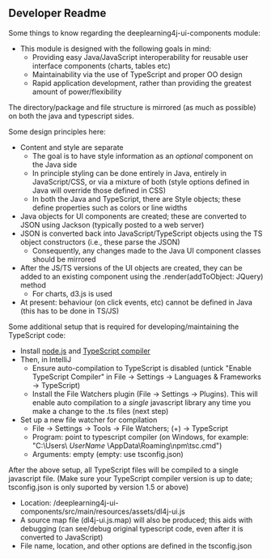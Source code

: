 ## Developer Readme

Some things to know regarding the deeplearning4j-ui-components module:

- This module is designed with the following goals in mind:
    - Providing easy Java/JavaScript interoperability for reusable user interface components (charts, tables etc)
    - Maintainability via the use of TypeScript and proper OO design
    - Rapid application development, rather than providing the greatest amount of power/flexibility
  
The directory/package and file structure is mirrored (as much as possible) on both the java and typescript sides.

Some design principles here:

- Content and style are separate
    - The goal is to have style information as an *optional* component on the Java side
    - In principle styling can be done entirely in Java, entirely in JavaScript/CSS, or via a mixture of both (style options defined in Java will override those defined in CSS)
    - In both the Java and TypeScript, there are Style objects; these define properties such as colors or line widths
- Java objects for UI components are created; these are converted to JSON using Jackson (typically posted to a web server)
- JSON is converted back into JavaScript/TypeScript objects using the TS object constructors (i.e., these parse the JSON)
    - Consequently, any changes made to the Java UI component classes should be mirrored
- After the JS/TS versions of the UI objects are created, they can be added to an existing component using the .render(addToObject: JQuery) method
    - For charts, d3.js is used
- At present: behaviour (on click events, etc) cannot be defined in Java (this has to be done in TS/JS)


Some additional setup that is required for developing/maintaining the TypeScript code:

- Install [node.js](https://nodejs.org/en/) and [TypeScript compiler](https://www.typescriptlang.org/#download-links)
- Then, in IntelliJ
    - Ensure auto-compilation to TypeScript is disabled (untick "Enable TypeScript Compiler" in File -> Settings -> Languages & Frameworks -> TypeScript)
    - Install the File Watchers plugin (File -> Settings -> Plugins). This will enable auto compilation to a *single* javascript library any time you make a change to the .ts files (next step)
- Set up a new file watcher for compilation
    - File -> Settings -> Tools -> File Watchers; (+) -> TypeScript
    - Program: point to typescript compiler (on Windows, for example: "C:\Users\ *UserName* \AppData\Roaming\npm\tsc.cmd")
    - Arguments: empty (empty: use tsconfig.json)

After the above setup, all TypeScript files will be compiled to a single javascript file.
(Make sure your TypeScript compiler version is up to date; tsconfig.json is only suported by version 1.5 or above) 

- Location: /deeplearning4j-ui-components/src/main/resources/assets/dl4j-ui.js
- A source map file (dl4j-ui.js.map) will also be produced; this aids with debugging (can see/debug original typescript code, even after it is converted to JavaScript)
- File name, location, and other options are defined in the tsconfig.json
  
  